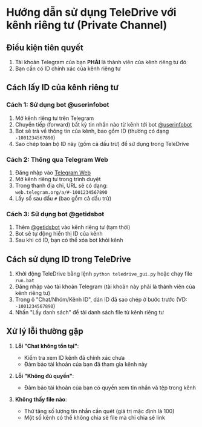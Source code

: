 # Hướng dẫn sử dụng TeleDrive với kênh riêng tư (Private Channel)

## Điều kiện tiên quyết
1. Tài khoản Telegram của bạn **PHẢI** là thành viên của kênh riêng tư đó
2. Bạn cần có ID chính xác của kênh riêng tư

## Cách lấy ID của kênh riêng tư

### Cách 1: Sử dụng bot @userinfobot
1. Mở kênh riêng tư trên Telegram
2. Chuyển tiếp (forward) bất kỳ tin nhắn nào từ kênh tới bot [@userinfobot](https://t.me/userinfobot)
3. Bot sẽ trả về thông tin của kênh, bao gồm ID (thường có dạng `-1001234567890`)
4. Sao chép toàn bộ ID này (gồm cả dấu trừ) để sử dụng trong TeleDrive

### Cách 2: Thông qua Telegram Web
1. Đăng nhập vào [Telegram Web](https://web.telegram.org)
2. Mở kênh riêng tư trong trình duyệt
3. Trong thanh địa chỉ, URL sẽ có dạng: `web.telegram.org/a/#-1001234567890`
4. Lấy số sau dấu `#` (bao gồm cả dấu trừ)

### Cách 3: Sử dụng bot @getidsbot
1. Thêm [@getidsbot](https://t.me/getidsbot) vào kênh riêng tư (tạm thời)
2. Bot sẽ tự động hiển thị ID của kênh
3. Sau khi có ID, bạn có thể xóa bot khỏi kênh

## Cách sử dụng ID trong TeleDrive

1. Khởi động TeleDrive bằng lệnh `python teledrive_gui.py` hoặc chạy file `run.bat`
2. Đăng nhập vào tài khoản Telegram (tài khoản này phải là thành viên của kênh riêng tư)
3. Trong ô "Chat/Nhóm/Kênh ID", dán ID đã sao chép ở bước trước (VD: `-1001234567890`)
4. Nhấn "Lấy danh sách" để tải danh sách file từ kênh riêng tư

## Xử lý lỗi thường gặp

1. **Lỗi "Chat không tồn tại"**: 
   - Kiểm tra xem ID kênh đã chính xác chưa
   - Đảm bảo tài khoản của bạn đã tham gia kênh này

2. **Lỗi "Không đủ quyền"**: 
   - Đảm bảo tài khoản của bạn có quyền xem tin nhắn và tệp trong kênh

3. **Không thấy file nào**: 
   - Thử tăng số lượng tin nhắn cần quét (giá trị mặc định là 100)
   - Một số kênh có thể không chia sẻ file mà chỉ chia sẻ link 